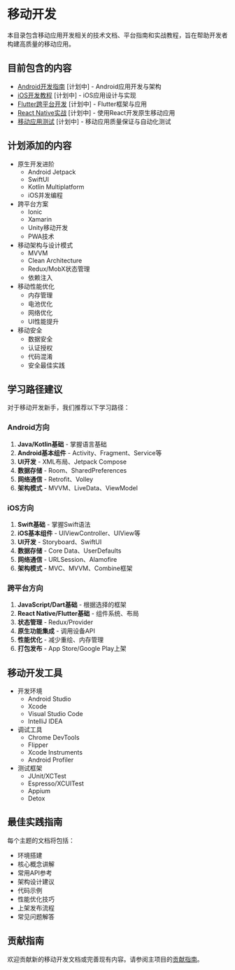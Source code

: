 # 移动开发

本目录包含移动应用开发相关的技术文档、平台指南和实战教程，旨在帮助开发者构建高质量的移动应用。

## 目前包含的内容

- [Android开发指南](android/README.md) [计划中] - Android应用开发与架构
- [iOS开发教程](ios/README.md) [计划中] - iOS应用设计与实现
- [Flutter跨平台开发](flutter/README.md) [计划中] - Flutter框架与应用
- [React Native实战](react-native/README.md) [计划中] - 使用React开发原生移动应用
- [移动应用测试](testing/README.md) [计划中] - 移动应用质量保证与自动化测试

## 计划添加的内容

- 原生开发进阶
  - Android Jetpack
  - SwiftUI
  - Kotlin Multiplatform
  - iOS并发编程
- 跨平台方案
  - Ionic
  - Xamarin
  - Unity移动开发
  - PWA技术
- 移动架构与设计模式
  - MVVM
  - Clean Architecture
  - Redux/MobX状态管理
  - 依赖注入
- 移动性能优化
  - 内存管理
  - 电池优化
  - 网络优化
  - UI性能提升
- 移动安全
  - 数据安全
  - 认证授权
  - 代码混淆
  - 安全最佳实践

## 学习路径建议

对于移动开发新手，我们推荐以下学习路径：

### Android方向
1. **Java/Kotlin基础** - 掌握语言基础
2. **Android基本组件** - Activity、Fragment、Service等
3. **UI开发** - XML布局、Jetpack Compose
4. **数据存储** - Room、SharedPreferences
5. **网络通信** - Retrofit、Volley
6. **架构模式** - MVVM、LiveData、ViewModel

### iOS方向
1. **Swift基础** - 掌握Swift语法
2. **iOS基本组件** - UIViewController、UIView等
3. **UI开发** - Storyboard、SwiftUI
4. **数据存储** - Core Data、UserDefaults
5. **网络通信** - URLSession、Alamofire
6. **架构模式** - MVC、MVVM、Combine框架

### 跨平台方向
1. **JavaScript/Dart基础** - 根据选择的框架
2. **React Native/Flutter基础** - 组件系统、布局
3. **状态管理** - Redux/Provider
4. **原生功能集成** - 调用设备API
5. **性能优化** - 减少重绘、内存管理
6. **打包发布** - App Store/Google Play上架

## 移动开发工具

- 开发环境
  - Android Studio
  - Xcode
  - Visual Studio Code
  - IntelliJ IDEA
- 调试工具
  - Chrome DevTools
  - Flipper
  - Xcode Instruments
  - Android Profiler
- 测试框架
  - JUnit/XCTest
  - Espresso/XCUITest
  - Appium
  - Detox

## 最佳实践指南

每个主题的文档将包括：

- 环境搭建
- 核心概念讲解
- 常用API参考
- 架构设计建议
- 代码示例
- 性能优化技巧
- 上架发布流程
- 常见问题解答

## 贡献指南

欢迎贡献新的移动开发文档或完善现有内容。请参阅主项目的[贡献指南](../../CONTRIBUTING.md)。 